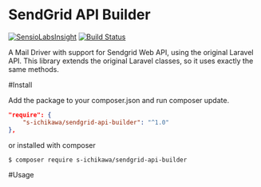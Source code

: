 SendGrid API Builder
====

[![SensioLabsInsight](https://insight.sensiolabs.com/projects/4232643f-006c-473b-97ff-d0f67fa497ee/big.png)](https://insight.sensiolabs.com/projects/4232643f-006c-473b-97ff-d0f67fa497ee)
[![Build Status](https://scrutinizer-ci.com/g/s-ichikawa/laravel-sendgrid-driver/badges/build.png?b=master)](https://scrutinizer-ci.com/g/s-ichikawa/laravel-sendgrid-driver/build-status/master)

A Mail Driver with support for Sendgrid Web API, using the original Laravel API.
This library extends the original Laravel classes, so it uses exactly the same methods.


#Install

Add the package to your composer.json and run composer update.
```json
"require": {
    "s-ichikawa/sendgrid-api-builder": "^1.0"
},
```

or installed with composer
```
$ composer require s-ichikawa/sendgrid-api-builder
```

#Usage
